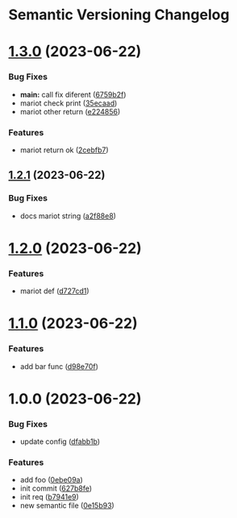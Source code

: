 # Semantic Versioning Changelog

# [1.3.0](https://github.com/ErwinHyperplan/era_cicd_test/compare/v1.2.1...v1.3.0) (2023-06-22)


### Bug Fixes

* **main:** call fix diferent ([6759b2f](https://github.com/ErwinHyperplan/era_cicd_test/commit/6759b2f61b395e8764d6aaac1667908c6a13f132))
* mariot check print ([35ecaad](https://github.com/ErwinHyperplan/era_cicd_test/commit/35ecaad3008c537e6525441ebf14186bd010d8a6))
* mariot other return ([e224856](https://github.com/ErwinHyperplan/era_cicd_test/commit/e2248561375f1104acc619ec56fe9d93214224e3))


### Features

* mariot return ok ([2cebfb7](https://github.com/ErwinHyperplan/era_cicd_test/commit/2cebfb72f4e3d6c884a0ef84258418384536c88b))

## [1.2.1](https://github.com/ErwinHyperplan/era_cicd_test/compare/v1.2.0...v1.2.1) (2023-06-22)


### Bug Fixes

* docs mariot string ([a2f88e8](https://github.com/ErwinHyperplan/era_cicd_test/commit/a2f88e89b7ab8ca1e085c9f75fb53e04af588034))

# [1.2.0](https://github.com/ErwinHyperplan/era_cicd_test/compare/v1.1.0...v1.2.0) (2023-06-22)


### Features

* mariot def ([d727cd1](https://github.com/ErwinHyperplan/era_cicd_test/commit/d727cd15a06468ee7b1dd0ff0347d22eef9677cb))

# [1.1.0](https://github.com/ErwinHyperplan/era_cicd_test/compare/v1.0.0...v1.1.0) (2023-06-22)


### Features

* add bar func ([d98e70f](https://github.com/ErwinHyperplan/era_cicd_test/commit/d98e70f14d7589a3e06103a1a93ead1b55756065))

# 1.0.0 (2023-06-22)


### Bug Fixes

* update config ([dfabb1b](https://github.com/ErwinHyperplan/era_cicd_test/commit/dfabb1b54d39150914fef256222d04fc69ee7416))


### Features

* add foo ([0ebe09a](https://github.com/ErwinHyperplan/era_cicd_test/commit/0ebe09a36131c0bf9bbd842b71844e242b61729b))
* init commit ([627b8fe](https://github.com/ErwinHyperplan/era_cicd_test/commit/627b8fe05e09e9673160cc393b2ca5fc2aa583dc))
* init req ([b7941e9](https://github.com/ErwinHyperplan/era_cicd_test/commit/b7941e9328248d418ec89ab56be538ce24ba47e2))
* new semantic file ([0e15b93](https://github.com/ErwinHyperplan/era_cicd_test/commit/0e15b93ce400f823799620679689deab8a5f557a))
